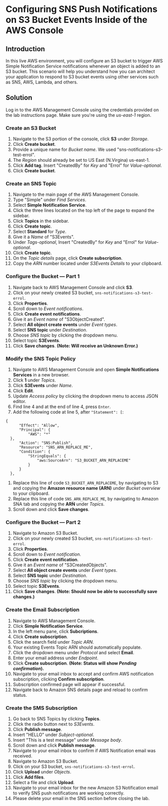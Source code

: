# Configuring SNS Push Notifications on S3 Bucket Events Inside of the AWS Console

## Introduction

In this live AWS environment, you will
 configure an S3 bucket to trigger AWS Simple Notification Service 
notifications whenever an object is added to an S3 bucket. This scenario
 will help you understand how you can architect your application to 
respond to S3 bucket events using other services such as SNS, AWS, 
Lambda, and others.

## Solution

Log in to the AWS Management Console using the credentials provided on the lab instructions page. Make sure you're using the *us-east-1* region.

### Create an S3 Bucket

1. Navigate to the S3 portion of the console, click **S3** under *Storage*.
2. Click **Create bucket**.
3. Provide a unique name for *Bucket name*. We used "sns-notifications-s3-test-errol".
4. The *Region* should already be set to US East (N.Virgina) us-east-1.
5. Click **Add tag**. Insert "CreatedBy" for *Key* and "Errol" for *Value-optional*.
6. Click **Create bucket**.

### Create an SNS Topic

1. Navigate to the main page of the AWS Management Console.
2. Type "Simple" under *Find Services*.
3. Select **Simple Notification Service**.
4. Click the three lines located on the top left of the page to expand the sidebar.
5. Click **Topics** in the sidebar.
6. Click **Create topic**.
7. Select **Standard** for *Type*.
8. Give it a *Name* of "S3Events".
9. Under *Tags-optional*, Insert "CreatedBy" for *Key* and "Errol" for *Value-optional*.
10. Click **Create topic**.
11. On the *Topic details* page, click **Create subscription**.
12. Copy the *ARN* number located under *S3Events Details* to your clipboard.

### Configure the Bucket — Part 1

1. Navigate back to AWS Management Console and click **S3**.
2. Click on your newly created S3 bucket, `sns-notifications-s3-test-errol`.
3. Click **Properties**.
4. Scroll down to *Event notifications*.
5. Click **Create event notifications**.
6. Give it an *Event name* of "S3ObjectCreated".
7. Select **All object create events** under *Event types*.
8. Select **SNS topic** under *Destination*.
9. Choose *SNS topic* by clicking the dropdown menu.
10. Select topic **S3Events**.
11. Click **Save changes**. **(Note: Will receive an Unknown Error.)**

### Modify the SNS Topic Policy

1. Navigate to AWS Management Console and open **Simple Notifications Services** in a new browser.
2. Click **1** under *Topics*.
3. Click **S3Events** under *Name*.
4. Click **Edit**.
5. Update *Access policy* by clicking the dropdown menu to access JSON editor.
6. Find line 4 and at the end of line 4, press `Enter`.
7. Add the following code at line 5, after `"Statement": [`:

```
{
      "Effect": "Allow",
      "Principal": {
          "AWS": "*"
  },
      "Action": "SNS:Publish",
      "Resource": "SNS_ARN_REPLACE_ME",
      "Condition": {
          "StringEquals": {
              "aws:SourceArn": "S3_BUCKET_ARN_REPLACEME"
          }
      }
  },

```

1. Replace this line of code `S3_BUCKET_ARN_REPLACEME`, by navigating to S3 and copying the **Amazon resource name (ARN)** under *Bucket overview* to your clipboard.
2. Replace this line of code `SNS_ARN_REPLACE_ME`, by navigating to Amazon SNA tab and copying the **ARN** under *Topics*.
3. Scroll down and click **Save changes**.

### Configure the Bucket — Part 2

1. Navigate to Amazon S3 Bucket.
2. Click on your newly created S3 bucket, `sns-notifications-s3-test-errol`.
3. Click **Properties**.
4. Scroll down to *Event notification*.
5. Click **Create event notification**.
6. Give it an *Event name* of "S3CreatedObjects".
7. Select **All object create events** under *Event types*.
8. Select **SNS topic** under *Destination*.
9. Choose *SNS topic* by clicking the dropdown menu.
10. Select topic **S3Events**.
11. Click **Save changes**. **(Note: Should now be able to successfully save changes.)**

### Create the Email Subscription

1. Navigate to AWS Management Console.
2. Click **Simple Notification Service**.
3. In the left menu pane, click **Subcriptions**.
4. Click **Create subscription**.
5. Click the search field under *Topic ARN*.
6. Your existing Events Topic ARN should automatically populate.
7. Click the dropdown menu under *Protocol* and select **Email**.
8. Enter your email address under *Endpoint*.
9. Click **Create subscription**. **(Note: Status will show *Pending confirmation*).**
10. Navigate to your email inbox to accept and confirm AWS notification subscription, clicking **Confirm subscription**.
11. Subscription confirmed page will appear if successful.
12. Navigate back to Amazon SNS details page and reload to confirm status.

### Create the SMS Subscription

1. Go back to SNS Topics by clicking **Topics**.
2. Click the radio button next to *S3Events*.
3. Click **Publish message**.
4. Insert "HELLO" under *Subject-optional*.
5. Insert "This is a test message" under *Message body*.
6. Scroll down and click **Publish message**.
7. Navigate to your email inbox to confirm if AWS Notification email was received.
8. Navigate to Amazon S3 Bucket.
9. Click on your S3 bucket, `sns-notifications-s3-test-errol`.
10. Click **Upload** under *Objects*.
11. Click **Add files**.
12. Select a file and click **Upload**.
13. Navigate to your email inbox for the new Amazon S3 Notification email to verify SNS push notifications are working correctly.
14. Please delete your email in the SNS section before closing the lab.
